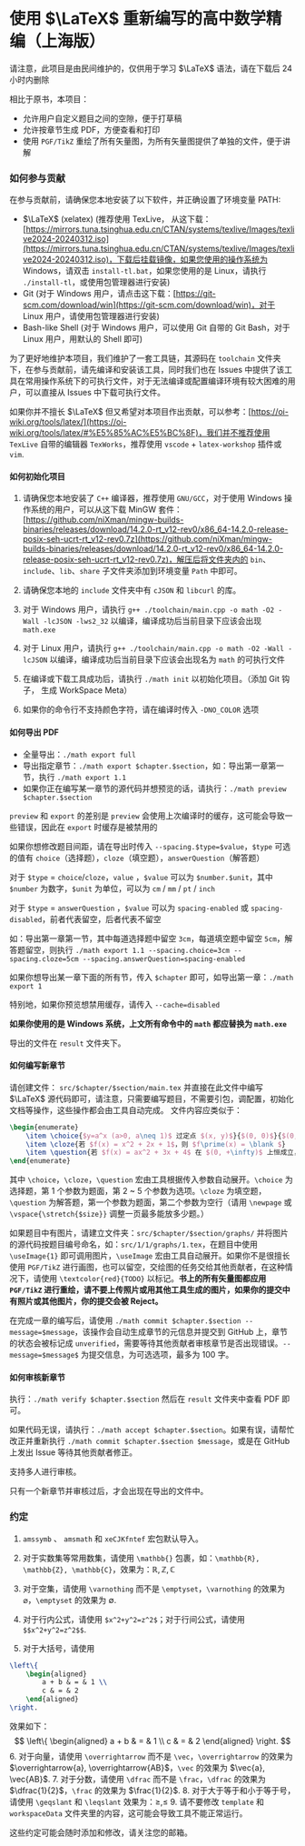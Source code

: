 # 使用 $\LaTeX$ 重新编写的高中数学精编（上海版）

请注意，此项目是由民间维护的，仅供用于学习 $\LaTeX$ 语法，请在下载后 $24$ 小时内删除

相比于原书，本项目：
- 允许用户自定义题目之间的空隙，便于打草稿
- 允许按章节生成 PDF，方便查看和打印
- 使用 `PGF/TikZ` 重绘了所有矢量图，为所有矢量图提供了单独的文件，便于讲解

### 如何参与贡献

在参与贡献前，请确保您本地安装了以下软件，并正确设置了环境变量 PATH:
- $\LaTeX$ (xelatex) (推荐使用 TexLive， 从这下载：[https://mirrors.tuna.tsinghua.edu.cn/CTAN/systems/texlive/Images/texlive2024-20240312.iso](https://mirrors.tuna.tsinghua.edu.cn/CTAN/systems/texlive/Images/texlive2024-20240312.iso)，下载后挂载镜像，如果您使用的操作系统为 Windows，请双击 `install-tl.bat`，如果您使用的是 Linux，请执行 `./install-tl`，或使用包管理器进行安装)
- Git (对于 Windows 用户，请点击这下载：[https://git-scm.com/download/win](https://git-scm.com/download/win)，对于 Linux 用户，请使用包管理器进行安装)
- Bash-like Shell (对于 Windows 用户，可以使用 Git 自带的 Git Bash，对于 Linux 用户，用默认的 Shell 即可)

为了更好地维护本项目，我们维护了一套工具链，其源码在 `toolchain` 文件夹下，在参与贡献前，请先编译和安装该工具，同时我们也在 Issues 中提供了该工具在常用操作系统下的可执行文件，对于无法编译或配置编译环境有较大困难的用户，可以直接从 Issues 中下载可执行文件。

如果你并不擅长 $\LaTeX$ 但又希望对本项目作出贡献，可以参考：[https://oi-wiki.org/tools/latex/](https://oi-wiki.org/tools/latex/#%E5%85%AC%E5%BC%8F)，我们并不推荐使用 `TexLive` 自带的编辑器 `TexWorks`，推荐使用 `vscode` + `latex-workshop` 插件或 `vim`.

#### 如何初始化项目

1. 请确保您本地安装了 `C++` 编译器，推荐使用 `GNU/GCC`，对于使用 Windows 操作系统的用户，可以从这下载 MinGW 套件：[https://github.com/niXman/mingw-builds-binaries/releases/download/14.2.0-rt_v12-rev0/x86_64-14.2.0-release-posix-seh-ucrt-rt_v12-rev0.7z](https://github.com/niXman/mingw-builds-binaries/releases/download/14.2.0-rt_v12-rev0/x86_64-14.2.0-release-posix-seh-ucrt-rt_v12-rev0.7z)，解压后将文件夹内的 `bin`、`include`、`lib`、`share` 子文件夹添加到环境变量 `Path` 中即可。

2. 请确保您本地的 `include` 文件夹中有 `cJSON` 和 `libcurl` 的库。
3. 对于 Windows 用户，请执行 `g++ ./toolchain/main.cpp -o math -O2 -Wall -lcJSON -lws2_32` 以编译，编译成功后当前目录下应该会出现 `math.exe`
4. 对于 Linux 用户，请执行 `g++ ./toolchain/main.cpp -o math -O2 -Wall -lcJSON` 以编译，编译成功后当前目录下应该会出现名为 `math` 的可执行文件
5. 在编译或下载工具成功后，请执行 `./math init` 以初始化项目。（添加 Git 钩子， 生成 WorkSpace Meta）
6. 如果你的命令行不支持颜色字符，请在编译时传入 `-DNO_COLOR` 选项

#### 如何导出 PDF

- 全量导出：`./math export full`
- 导出指定章节：`./math export $chapter.$section`，如：导出第一章第一节，执行 `./math export 1.1`
- 如果你正在编写某一章节的源代码并想预览的话，请执行：`./math preview $chapter.$section`

`preview` 和 `export` 的差别是 `preview` 会使用上次编译时的缓存，这可能会导致一些错误，因此在 `export` 时缓存是被禁用的

如果你想修改题目间距，请在导出时传入 `--spacing.$type=$value`，`$type` 可选的值有 `choice`（选择题），`cloze`（填空题），`answerQuestion`（解答题）

对于 `$type` = `choice`/`cloze`，`value` ，`$value` 可以为 `$number.$unit`，其中 `$number` 为数字，`$unit` 为单位，可以为 `cm` / `mm` / `pt` / `inch`

对于 `$type` = `answerQuestion` ，`$value` 可以为 `spacing-enabled` 或 `spacing-disabled`，前者代表留空，后者代表不留空

如：导出第一章第一节，其中每道选择题中留空 `3cm`，每道填空题中留空 `5cm`，解答题留空，则执行 `./math export 1.1 --spacing.choice=3cm --spacing.cloze=5cm --spacing.answerQuestion=spacing-enabled`

如果你想导出某一章下面的所有节，传入 `$chapter` 即可，如导出第一章：`./math export 1`

特别地，如果你预览想禁用缓存，请传入 `--cache=disabled`

**如果你使用的是 Windows 系统，上文所有命令中的 `math` 都应替换为 `math.exe`**

导出的文件在 `result` 文件夹下。

#### 如何编写新章节

请创建文件： `src/$chapter/$section/main.tex` 并直接在此文件中编写 $\LaTeX$ 源代码即可，请注意，只需要编写题目，不需要引包，调配置，初始化文档等操作，这些操作都会由工具自动完成。
文件内容应类似于：
```latex
\begin{enumerate}
    \item \choice{$y=a^x (a>0, a\neq 1)$ 过定点 $(x, y)$}{$(0, 0)$}{$(0, 1)$}{$(1, 1)$}{$(1, 0)$}
    \item \cloze{若 $f(x) = x^2 + 2x + 1$，则 $f\prime(x) = \blank $}
    \item \question{若 $f(x) = ax^2 + 3x + 4$ 在 $(0, +\infty)$ 上恒成立，求 $a$ 的取值范围.}{\newpage}
\end{enumerate}
```

其中 `\choice`，`\cloze`，`\question` 宏由工具根据传入参数自动展开。`\choice` 为选择题，第 1 个参数为题面，第 2 ~ 5 个参数为选项。`\cloze` 为填空题，`\question` 为解答题，第一个参数为题面，第二个参数为空行（请用 `\newpage` 或 `\vspace{\stretch{$size}}` 调整一页最多能放多少题。）

如果题目中有图片，请建立文件夹：`src/$chapter/$section/graphs/` 并将图片的源代码按题目编号命名，如：`src/1/1/graphs/1.tex`，在题目中使用 `\useImage{1}` 即可调用图片，`\useImage` 宏由工具自动展开。如果你不是很擅长使用 `PGF/TikZ` 进行画图，也可以留空，交绘图的任务交给其他贡献者，在这种情况下，请使用 `\textcolor{red}{TODO}` 以标记。**书上的所有矢量图都应用 `PGF/TikZ` 进行重绘，请不要上传照片或用其他工具生成的图片，如果你的提交中有照片或其他图片，你的提交会被 Reject。**

在完成一章的编写后，请使用 `./math commit $chapter.$section --message=$message`，该操作会自动生成章节的元信息并提交到 GitHub 上，章节的状态会被标记成 `unverified`，需要等待其他贡献者审核章节是否出现错误。`--message=$message$` 为提交信息，为可选选项，最多为 $100$ 字。

#### 如何审核新章节

执行：`./math verify $chapter.$section` 然后在 `result` 文件夹中查看 PDF 即可。

如果代码无误，请执行：`./math accept $chapter.$section`。如果有误，请帮忙改正并重新执行 `./math commit $chapter.$section $message`，或是在 GitHub 上发出 Issue 等待其他贡献者修正。

支持多人进行审核。

只有一个新章节并审核过后，才会出现在导出的文件中。

### 约定

1. `amssymb` 、 `amsmath` 和 `xeCJKfntef` 宏包默认导入。
2. 对于实数集等常用数集，请使用 `\mathbb{}` 包裹，如：`\mathbb{R}, \mathbb{Z}, \mathbb{C}`，效果为：$\mathbb{R}, \mathbb{Z}, \mathbb{C}$

3. 对于空集，请使用 `\varnothing` 而不是 `\emptyset`，`\varnothing` 的效果为 $\varnothing$，`\emptyset` 的效果为 $\emptyset$.
4. 对于行内公式，请使用 `$x^2+y^2=z^2$`；对于行间公式，请使用 `$$x^2+y^2=z^2$$`.
5. 对于大括号，请使用
```latex
\left\{
    \begin{aligned}
        a + b & = & 1 \\
        c & = & 2
    \end{aligned}
\right.
```
效果如下：
$$
\left\{
    \begin{aligned}
        a + b & = & 1 \\
        c & = & 2
    \end{aligned}
\right.
$$
6. 对于向量，请使用 `\overrightarrow` 而不是 `\vec`，`\overrightarrow` 的效果为 $\overrightarrow{a}, \overrightarrow{AB}$，`\vec` 的效果为 $\vec{a}, \vec{AB}$.
7. 对于分数，请使用 `\dfrac` 而不是 `\frac`，`\dfrac` 的效果为 $\dfrac{1}{2}$，`\frac` 的效果为 $\frac{1}{2}$.
8. 对于大于等于和小于等于号，请使用 `\geqslant` 和 `\leqslant` 效果为：$\geqslant, \leqslant$
9. 请不要修改 `template` 和 `workspaceData` 文件夹里的内容，这可能会导致工具不能正常运行。

这些约定可能会随时添加和修改，请关注您的邮箱。
